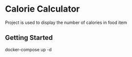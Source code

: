 # Calorie Calculator

Project is used to display the number of calories in food item

## Getting Started
docker-compose up -d